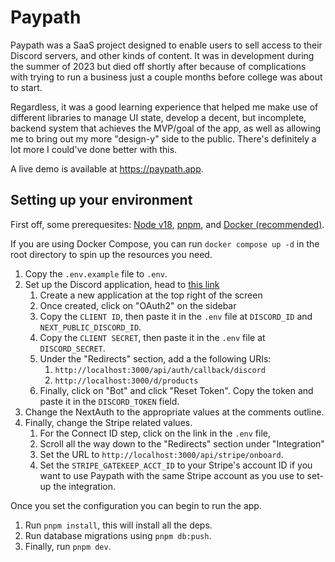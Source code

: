 # Paypath

Paypath was a SaaS project designed to enable users to sell access to their Discord servers, and other
kinds of content. It was in development during the summer of 2023 but died off shortly after because of
complications with trying to run a business just a couple months before college was about to start.

Regardless, it was a good learning experience that helped me make use of different libraries to manage UI state,
develop a decent, but incomplete, backend system that achieves the MVP/goal of the app, as well as allowing me
to bring out my more "design-y" side to the public. There's definitely a lot more I could've done better with this.

A live demo is available at <https://paypath.app>.

## Setting up your environment

First off, some prerequesites: [Node v18][node-18-download], [pnpm][pnpm-website], and [Docker (recommended)][docker-website].

If you are using Docker Compose, you can run `docker compose up -d` in the root directory to spin up the resources you need.

1. Copy the `.env.example` file to `.env`.
2. Set up the Discord application, head to [this link](https://discord.com/developers/applications)
   1. Create a new application at the top right of the screen
   2. Once created, click on "OAuth2" on the sidebar
   3. Copy the `CLIENT ID`, then paste it in the `.env` file at `DISCORD_ID` and `NEXT_PUBLIC_DISCORD_ID`.
   4. Copy the `CLIENT SECRET`, then paste it in the `.env` file at `DISCORD_SECRET`.
   5. Under the "Redirects" section, add a the following URIs:
      1. `http://localhost:3000/api/auth/callback/discord`
      2. `http://localhost:3000/d/products`
   6. Finally, click on "Bot" and click "Reset Token". Copy the token and paste it in the `DISCORD_TOKEN` field.
3. Change the NextAuth to the appropriate values at the comments outline.
4. Finally, change the Stripe related values.
   1. For the Connect ID step, click on the link in the `.env` file,
   2. Scroll all the way down to the "Redirects" section under "Integration"
   3. Set the URL to `http://localhost:3000/api/stripe/onboard`.
   4. Set the `STRIPE_GATEKEEP_ACCT_ID` to your Stripe's account ID if you want to use Paypath with the same Stripe account as you use to set-up the integration.

Once you set the configuration you can begin to run the app.

1. Run `pnpm install`, this will install all the deps.
2. Run database migrations using `pnpm db:push`.
3. Finally, run `pnpm dev`.

[node-18-download]: https://nodejs.org/en/download
[pnpm-website]: https://pnpm.io/
[docker-website]: https://www.docker.com/